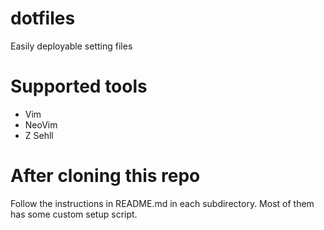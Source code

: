 # dotfiles
Easily deployable setting files

# Supported tools
- Vim
- NeoVim
- Z Sehll

# After cloning this repo
Follow the instructions in README.md in each subdirectory.
Most of them has some custom setup script.
